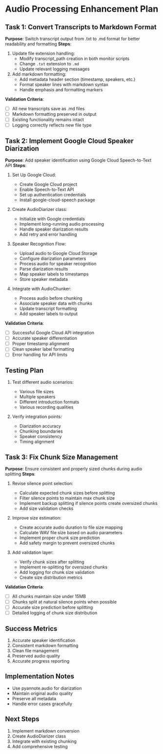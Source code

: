 # Audio Processing Enhancement Plan

## Task 1: Convert Transcripts to Markdown Format
**Purpose**: Switch transcript output from .txt to .md format for better readability and formatting
**Steps**:
1. Update file extension handling:
   - Modify transcript_path creation in both monitor scripts
   - Change `.txt` extension to `.md`
   - Update relevant logging messages
2. Add markdown formatting:
   - Add metadata header section (timestamp, speakers, etc.)
   - Format speaker lines with markdown syntax
   - Handle emphasis and formatting markers

**Validation Criteria**:
- [ ] All new transcripts save as .md files
- [ ] Markdown formatting preserved in output
- [ ] Existing functionality remains intact
- [ ] Logging correctly reflects new file type

## Task 2: Implement Google Cloud Speaker Diarization
**Purpose**: Add speaker identification using Google Cloud Speech-to-Text API
**Steps**:
1. Set Up Google Cloud:
   - Create Google Cloud project 
   - Enable Speech-to-Text API
   - Set up authentication credentials
   - Install google-cloud-speech package

2. Create AudioDiarizer class:
   - Initialize with Google credentials
   - Implement long-running audio processing
   - Handle speaker diarization results
   - Add retry and error handling

3. Speaker Recognition Flow:
   - Upload audio to Google Cloud Storage
   - Configure diarization parameters
   - Process audio for speaker recognition
   - Parse diarization results
   - Map speaker labels to timestamps
   - Store speaker metadata

4. Integrate with AudioChunker:
   - Process audio before chunking
   - Associate speaker data with chunks
   - Update transcript formatting
   - Add speaker labels to output

**Validation Criteria**:
- [ ] Successful Google Cloud API integration
- [ ] Accurate speaker differentiation
- [ ] Proper timestamp alignment
- [ ] Clean speaker label formatting
- [ ] Error handling for API limits

## Testing Plan
1. Test different audio scenarios:
   - Various file sizes
   - Multiple speakers
   - Different introduction formats
   - Various recording qualities

2. Verify integration points:
   - Diarization accuracy
   - Chunking boundaries
   - Speaker consistency
   - Timing alignment

## Task 3: Fix Chunk Size Management
**Purpose**: Ensure consistent and properly sized chunks during audio splitting
**Steps**:
1. Revise silence point selection:
   - Calculate expected chunk sizes before splitting
   - Filter silence points to maintain max chunk size
   - Implement backup splitting if silence points create oversized chunks
   - Add size validation checks

2. Improve size estimation:
   - Create accurate audio duration to file size mapping
   - Calculate WAV file size based on audio parameters
   - Implement proper chunk size prediction
   - Add safety margin to prevent oversized chunks

3. Add validation layer:
   - Verify chunk sizes after splitting
   - Implement re-splitting for oversized chunks
   - Add logging for chunk size validation
   - Create size distribution metrics

**Validation Criteria**:
- [ ] All chunks maintain size under 15MB
- [ ] Chunks split at natural silence points when possible
- [ ] Accurate size prediction before splitting
- [ ] Detailed logging of chunk size distribution

## Success Metrics
1. Accurate speaker identification
2. Consistent markdown formatting
3. Clean file management
4. Preserved audio quality
5. Accurate progress reporting

## Implementation Notes
- Use pyannote.audio for diarization
- Maintain original audio quality
- Preserve all metadata
- Handle error cases gracefully

## Next Steps
1. Implement markdown conversion
2. Create AudioDiarizer class
3. Integrate with existing chunking
4. Add comprehensive testing